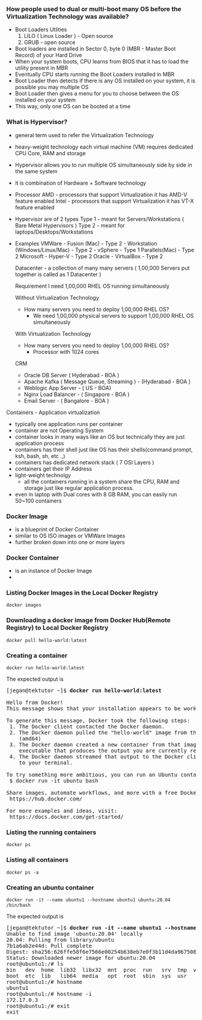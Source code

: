 ### How people used to dual or multi-boot many OS before the Virtualization Technology was available?
 - Boot Loaders Utlities
    1. LILO ( Linux Loader ) - Open source
    2. GRUB - open source
 - Boot loaders are installed in Sector 0, byte 0 (MBR - Master Boot Record) of your Hard Drive
 - When your system boots, CPU learns from BIOS that it has to load the utility present in MBR
 - Eventually CPU starts running the Boot Loaders installed in MBR
 - Boot Loader then detects if there is any OS installed on your system, it is possible you may multiple OS
 - Boot Loader then gives a menu for you to choose between the OS installed on your system
 - This way, only one OS can be booted at a time

### What is Hypervisor?
 - general term used to refer the Virtualization Technology
 - heavy-weight technology
      each virtual machine (VM) requires dedicated CPU Core, RAM and storage
 - Hypervisor allows you to run multiple OS simultaneously side by side in the same system
 - it is combination of Hardware + Software technology
 - Processor
     AMD 
       - processors that support Virtualization it has AMD-V feature enabled
     Intel
       - processors that support Virtualization it has VT-X feature enabled
  - Hypervisor are of 2 types
      Type 1 - meant for Servers/Workstations ( Bare Metal Hypervisors )
      Type 2 - meant for laptops/Desktops/Workstations
  - Examples
      VMWare 
          - Fusion (Mac) - Type 2
          - Workstation (Windows/Linux/Mac) - Type 2
          - vSphere - Type 1
      Parallels(Mac) - Type 2
      Microsoft
          - Hyper-V - Type 2
      Oracle
          - VirtualBox - Type 2
     
     Datacenter
        - a collection of many many servers ( 1,00,000 Servers put together is called as 1 Datacenter )
     
     Requirement
     I need 1,00,000 RHEL OS running simultaneously
     
     Without Virtualization Technology
      - How many servers you need to deploy 1,00,000 RHEL OS?
         - We need 1,00,000 physical servers to support 1,00,000 RHEL OS simultaneously
           
     With Virtualization Technology
      - How many servers you need to deploy 1,00,000 RHEL OS?
         - Processor with 1024 cores 
  
     
     CRM
      - Oracle DB Server ( Hyderabad - BOA )
      - Apache Kafka ( Message Queue, Streaming ) - (Hyderabad - BOA )
      - Weblogic App Server - ( US - BOA)
      - Nginx Load Balancer - ( Singapore - BOA )
      - Email Server - ( Bangalore - BOA )
   
 Containers - Application virtualization
   - typically one application runs per container
   - container are not Operating System
   - container looks in many ways like an OS but technically they are just application process
   - containers has their shell just like OS has their shells(command prompt, ksh, bash, sh, etc .,)
   - containers has dedicated network stack ( 7 OSI Layers )
   - containers get their IP Address
   - light-weight technolgy
       - all the containers running in a system share the CPU, RAM and storage just like regular application process.
   - even in laptop with Dual cores with 8 GB RAM, you can easily run 50~100 containers

### Docker Image
- is a blueprint of Docker Container
- similar to OS ISO images or VMWare Images
- further broken down into one or more layers

### Docker Container
- is an instance of Docker Image
-

### Listing Docker Images in the Local Docker Registry
```
docker images
```

### Downloading a docker image from Docker Hub(Remote Registry) to Local Docker Registry
```
docker pull hello-world:latest
```

### Creating a container
```
docker run hello-world:latest
```
The expected output is
<pre>
[jegan@tektutor ~]$ <b>docker run hello-world:latest</b>

Hello from Docker!
This message shows that your installation appears to be working correctly.

To generate this message, Docker took the following steps:
 1. The Docker client contacted the Docker daemon.
 2. The Docker daemon pulled the "hello-world" image from the Docker Hub.
    (amd64)
 3. The Docker daemon created a new container from that image which runs the
    executable that produces the output you are currently reading.
 4. The Docker daemon streamed that output to the Docker client, which sent it
    to your terminal.

To try something more ambitious, you can run an Ubuntu container with:
 $ docker run -it ubuntu bash

Share images, automate workflows, and more with a free Docker ID:
 https://hub.docker.com/

For more examples and ideas, visit:
 https://docs.docker.com/get-started/
</pre>

### Listing the running containers
```
docker ps
```

### Listing all containers
```
docker ps -a
```
### Creating an ubuntu container
```
docker run -it --name ubuntu1 --hostname ubuntu1 ubuntu:20.04 /bin/bash
```
The expected output is
<pre>
[jegan@tektutor ~]$ <b>docker run -it --name ubuntu1 --hostname ubuntu1 ubuntu:20.04 /bin/bash</b>
Unable to find image 'ubuntu:20.04' locally
20.04: Pulling from library/ubuntu
7b1a6ab2e44d: Pull complete 
Digest: sha256:626ffe58f6e7566e00254b638eb7e0f3b11d4da9675088f4781a50ae288f3322
Status: Downloaded newer image for ubuntu:20.04
root@ubuntu1:/# ls
bin   dev  home  lib32  libx32  mnt  proc  run   srv  tmp  var
boot  etc  lib   lib64  media   opt  root  sbin  sys  usr
root@ubuntu1:/# hostname
ubuntu1
root@ubuntu1:/# hostname -i
172.17.0.3
root@ubuntu1:/# exit
exit
</pre>
